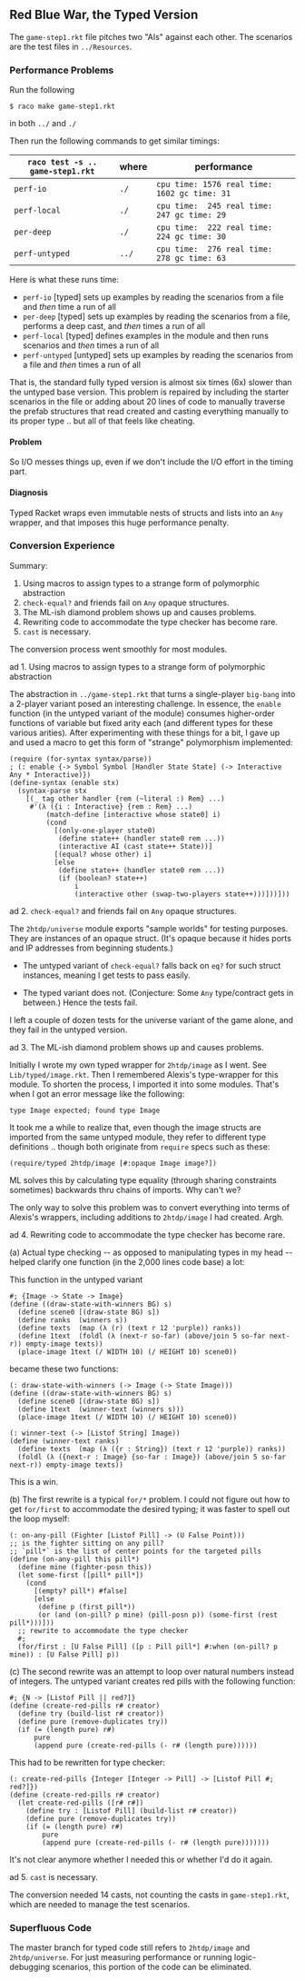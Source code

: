 ## Red Blue War, the Typed Version

The `game-step1.rkt` file pitches two "AIs" against each other. The
scenarios are the test files in `../Resources`.

### Performance Problems 

Run the following 

```
$ raco make game-step1.rkt
```

in both `../` and `./` 

Then run the following commands to get similar timings: 

| `raco test -s .. game-step1.rkt`  | where | performance                                   |
| --------------------------------- | ----- | --------------------------------------------- |
| `perf-io`    			    | `./`  |  `cpu time: 1576 real time: 1602 gc time: 31` |
| `perf-local`   		    | `./`  |  `cpu time:  245 real time:  247 gc time: 29` |
| `per-deep`			    | `./`  |  `cpu time:  222 real time:  224 gc time: 30` |
| `perf-untyped` 		    | `../` |  `cpu time:  276 real time:  278 gc time: 63` |

Here is what these runs time: 

- `perf-io` [typed] sets up examples by reading the scenarios from a file and _then_ time a run of all
- `per-deep` [typed] sets up examples by reading the scenarios from a file, performs a deep cast, and _then_ times a run of all
- `perf-local` [typed] defines examples in the module and then runs scenarios and _then_ times a run of all
- `perf-untyped` [untyped] sets up examples by reading the scenarios from a file and _then_ times a run of all

That is, the standard fully typed version is almost six times (6x) slower than
the untyped base version. This problem is repaired by including the starter
scenarios in the file or adding about 20 lines of code to manually traverse the
prefab structures that read created and casting everything manually to its
proper type .. but all of that feels like cheating.

#### Problem 

So I/O messes things up, even if we don't include the I/O effort in the timing part.

#### Diagnosis

Typed Racket wraps even immutable nests of structs and lists into an `Any`
wrapper, and that imposes this huge performance penalty.

### Conversion Experience

Summary: 

1. Using macros to assign types to a strange form of polymorphic abstraction
2. `check-equal?` and friends fail on `Any` opaque structures.
3. The ML-ish diamond problem shows up and causes problems.
4. Rewriting code to accommodate the type checker has become rare.
5. `cast` is necessary. 

The conversion process went smoothly for most modules.

ad 1. Using macros to assign types to a strange form of polymorphic abstraction 

The abstraction in `../game-step1.rkt` that turns a single-player `big-bang`
into a 2-player variant posed an interesting challenge. In essence, the
`enable` function (in the untyped variant of the module) consumes higher-order
functions of variable but fixed arity each (and different types for these
various arities). After experimenting with these things for a bit, I gave up
and used a macro to get this form of "strange" polymorphism implemented: 

```
(require (for-syntax syntax/parse))
; (: enable {-> Symbol Symbol [Handler State State] (-> Interactive Any * Interactive)})
(define-syntax (enable stx)
  (syntax-parse stx
    [(_ tag other handler {rem (~literal :) Rem} ...)
     #'(λ ({i : Interactive} {rem : Rem} ...)
         (match-define [interactive whose state0] i)
         (cond
           [(only-one-player state0)
            (define state++ (handler state0 rem ...))
            (interactive AI (cast state++ State))]
           [(equal? whose other) i]
           [else
            (define state++ (handler state0 rem ...))
            (if (boolean? state++)
                i
                (interactive other (swap-two-players state++)))]))]))
```

ad 2. `check-equal?` and friends fail on `Any` opaque structures.

The `2htdp/universe` module exports "sample worlds" for testing purposes. They
are instances of an opaque struct. (It's opaque because it hides ports and IP
addresses from beginning students.)

- The untyped variant of `check-equal?` falls back on `eq?` for such struct
  instances, meaning I get tests to pass easily.

- The typed variant does not. (Conjecture: Some `Any` type/contract gets in
  between.) Hence the tests fail. 

I left a couple of dozen tests for the universe variant of the game alone, and
they fail in the untyped version.

ad 3. The ML-ish diamond problem shows up and causes problems.

Initially I wrote my own typed wrapper for `2htdp/image` as I went. See
`Lib/typed/image.rkt`. Then I remembered Alexis's type-wrapper for this
module. To shorten the process, I imported it into some modules. That's when
I got an error message like the following:

```
type Image expected; found type Image 
```

It took me a while to realize that, even though the image structs are imported
from the same untyped module, they refer to different type definitions
.. though both originate from `require` specs such as these:

```
(require/typed 2htdp/image [#:opaque Image image?])
```

ML solves this by calculating type equality (through sharing constraints
sometimes) backwards thru chains of imports. Why can't we? 

The only way to solve this problem was to convert everything into terms of
Alexis's wrappers, including additions to `2htdp/image` I had created. Argh.

ad 4. Rewriting code to accommodate the type checker has become rare.

(a) Actual type checking -- as opposed to manipulating types in my head --
    helped clarify one function (in the 2,000 lines code base) a lot: 

This function in the untyped variant 

```
#; {Image -> State -> Image}
(define ((draw-state-with-winners BG) s)
  (define scene0 [(draw-state BG) s])
  (define ranks  (winners s))
  (define texts  (map (λ (r) (text r 12 'purple)) ranks))
  (define 1text  (foldl (λ (next-r so-far) (above/join 5 so-far next-r)) empty-image texts))
  (place-image 1text (/ WIDTH 10) (/ HEIGHT 10) scene0))
```

became these two functions: 

```
(: draw-state-with-winners (-> Image (-> State Image)))
(define ((draw-state-with-winners BG) s)
  (define scene0 [(draw-state BG) s])
  (define 1text  (winner-text (winners s)))
  (place-image 1text (/ WIDTH 10) (/ HEIGHT 10) scene0))

(: winner-text (-> [Listof String] Image))
(define (winner-text ranks)
  (define texts  (map (λ ({r : String}) (text r 12 'purple)) ranks))
  (foldl (λ ({next-r : Image} {so-far : Image}) (above/join 5 so-far next-r)) empty-image texts))
```

This is a win. 


(b) The first rewrite is a typical `for/*` problem. I could not figure out how
to get `for/first` to accommodate the desired typing; it was faster to spell
out the loop myself: 

```
(: on-any-pill (Fighter [Listof Pill] -> (U False Point)))
;; is the fighter sitting on any pill? 
;; `pill*` is the list of center points for the targeted pills
(define (on-any-pill this pill*)
  (define mine (fighter-posn this))
  (let some-first ([pill* pill*])
    (cond
      [(empty? pill*) #false]
      [else
       (define p (first pill*))
       (or (and (on-pill? p mine) (pill-posn p)) (some-first (rest pill*)))]))
  ;; rewrite to accommodate the type checker 
  #;
  (for/first : [U False Pill] ([p : Pill pill*] #:when (on-pill? p mine)) : [U False Pill] p))
```


(c) The second rewrite was an attempt to loop over natural numbers instead of
integers. The untyped variant creates red pills with the following function: 

```
#; {N -> [Listof Pill || red?]}
(define (create-red-pills r# creator)
  (define try (build-list r# creator))
  (define pure (remove-duplicates try))
  (if (= (length pure) r#)
      pure
      (append pure (create-red-pills (- r# (length pure))))))
```

This had to be rewritten for type checker: 

```
(: create-red-pills {Integer [Integer -> Pill] -> [Listof Pill #; red?]})
(define (create-red-pills r# creator)
  (let create-red-pills ([r# r#])
    (define try : [Listof Pill] (build-list r# creator))
    (define pure (remove-duplicates try))
    (if (= (length pure) r#)
        pure
        (append pure (create-red-pills (- r# (length pure)))))))
```

It's not clear anymore whether I needed this or whether I'd do it again. 

ad 5. `cast` is necessary.

The conversion needed 14 casts, not counting the casts in `game-step1.rkt`,
which are needed to manage the test scenarios.

### Superfluous Code

The master branch for typed code still refers to `2htdp/image` and
`2htdp/universe`.  For just measuring performance or running
logic-debugging scenarios, this portion of the code can be eliminated.
